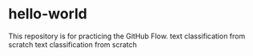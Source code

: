 # hello-world
This repository is for practicing the GitHub Flow.
text classification from scratch
text classification from scratch
